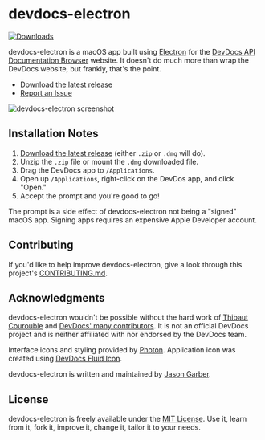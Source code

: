 # devdocs-electron

[![Downloads](https://img.shields.io/github/downloads/jgarber623/devdocs-electron/total.svg)](https://github.com/jgarber623/devdocs-electron/releases)

devdocs-electron is a macOS app built using [Electron](http://electron.atom.io/) for the [DevDocs API Documentation Browser](http://devdocs.io/) website. It doesn't do much more than wrap the DevDocs website, but frankly, that's the point.

- [Download the latest release](https://github.com/jgarber623/devdocs-electron/releases)
- [Report an Issue](https://github.com/jgarber623/devdocs-electron/issues)

![devdocs-electron screenshot](https://d3vv6lp55qjaqc.cloudfront.net/items/1Z423Z1T3K0904002u2I/devdocs-screenshot.png)

## Installation Notes

1. [Download the latest release](https://github.com/jgarber623/devdocs-electron/releases) (either `.zip` or `.dmg` will do).
1. Unzip the `.zip` file or mount the `.dmg` downloaded file.
1. Drag the DevDocs app to `/Applications`.
1. Open up `/Applications`, right-click on the DevDos app, and click "Open."
1. Accept the prompt and you're good to go!

The prompt is a side effect of devdocs-electron not being a "signed" macOS app. Signing apps requires an expensive Apple Developer account.

## Contributing

If you'd like to help improve devdocs-electron, give a look through this project's [CONTRIBUTING.md](https://github.com/jgarber623/devdocs-electron/blob/master/CONTRIBUTING.md).

## Acknowledgments

devdocs-electron wouldn't be possible without the hard work of [Thibaut Courouble](http://thibaut.me/) and [DevDocs' many contributors](https://github.com/Thibaut/devdocs/graphs/contributors). It is not an official DevDocs project and is neither affiliated with nor endorsed by the DevDocs team.

Interface icons and styling provided by [Photon](http://photonkit.com/). Application icon was created using [DevDocs Fluid Icon](https://github.com/jgarber623/devdocs-fluid-icon).

devdocs-electron is written and maintained by [Jason Garber](https://sixtwothree.org/).

## License

devdocs-electron is freely available under the [MIT License](http://opensource.org/licenses/MIT). Use it, learn from it, fork it, improve it, change it, tailor it to your needs.
